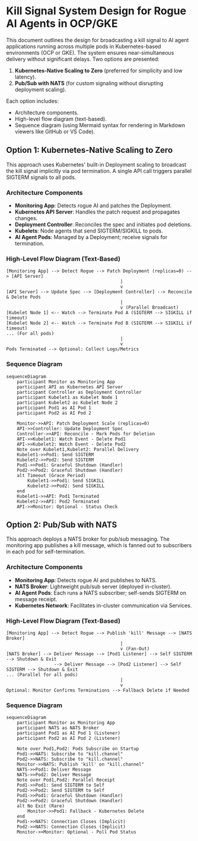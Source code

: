 # Kill Signal System Design for Rogue AI Agents in OCP/GKE

This document outlines the design for broadcasting a kill signal to AI agent applications running across multiple pods in Kubernetes-based environments (OCP or GKE). The system ensures near-simultaneous delivery without significant delays. Two options are presented: 

1. **Kubernetes-Native Scaling to Zero** (preferred for simplicity and low latency).
2. **Pub/Sub with NATS** (for custom signaling without disrupting deployment scaling).

Each option includes:
- Architecture components.
- High-level flow diagram (text-based).
- Sequence diagram (using Mermaid syntax for rendering in Markdown viewers like GitHub or VS Code).

## Option 1: Kubernetes-Native Scaling to Zero

This approach uses Kubernetes' built-in Deployment scaling to broadcast the kill signal implicitly via pod termination. A single API call triggers parallel SIGTERM signals to all pods.

### Architecture Components
- **Monitoring App**: Detects rogue AI and patches the Deployment.
- **Kubernetes API Server**: Handles the patch request and propagates changes.
- **Deployment Controller**: Reconciles the spec and initiates pod deletions.
- **Kubelets**: Node agents that send SIGTERM/SIGKILL to pods.
- **AI Agent Pods**: Managed by a Deployment; receive signals for termination.

### High-Level Flow Diagram (Text-Based)
```
[Monitoring App] --> Detect Rogue --> Patch Deployment (replicas=0) --> [API Server]
                                           |
                                           v
[API Server] --> Update Spec --> [Deployment Controller] --> Reconcile & Delete Pods
                                           |
                                           v (Parallel Broadcast)
[Kubelet Node 1] <-- Watch --> Terminate Pod A (SIGTERM --> SIGKILL if timeout)
[Kubelet Node 2] <-- Watch --> Terminate Pod B (SIGTERM --> SIGKILL if timeout)
... (For all pods)
                                           |
                                           v
Pods Terminated --> Optional: Collect Logs/Metrics
```

### Sequence Diagram
```mermaid
sequenceDiagram
    participant Monitor as Monitoring App
    participant API as Kubernetes API Server
    participant Controller as Deployment Controller
    participant Kubelet1 as Kubelet Node 1
    participant Kubelet2 as Kubelet Node 2
    participant Pod1 as AI Pod 1
    participant Pod2 as AI Pod 2

    Monitor->>API: Patch Deployment Scale (replicas=0)
    API->>Controller: Update Deployment Spec
    Controller->>API: Reconcile - Mark Pods for Deletion
    API->>Kubelet1: Watch Event - Delete Pod1
    API->>Kubelet2: Watch Event - Delete Pod2
    Note over Kubelet1,Kubelet2: Parallel Delivery
    Kubelet1->>Pod1: Send SIGTERM
    Kubelet2->>Pod2: Send SIGTERM
    Pod1->>Pod1: Graceful Shutdown (Handler)
    Pod2->>Pod2: Graceful Shutdown (Handler)
    alt Timeout (Grace Period)
        Kubelet1->>Pod1: Send SIGKILL
        Kubelet2->>Pod2: Send SIGKILL
    end
    Kubelet1->>API: Pod1 Terminated
    Kubelet2->>API: Pod2 Terminated
    API->>Monitor: Optional - Status Check
```

## Option 2: Pub/Sub with NATS

This approach deploys a NATS broker for pub/sub messaging. The monitoring app publishes a kill message, which is fanned out to subscribers in each pod for self-termination.

### Architecture Components
- **Monitoring App**: Detects rogue AI and publishes to NATS.
- **NATS Broker**: Lightweight pub/sub server (deployed in-cluster).
- **AI Agent Pods**: Each runs a NATS subscriber; self-sends SIGTERM on message receipt.
- **Kubernetes Network**: Facilitates in-cluster communication via Services.

### High-Level Flow Diagram (Text-Based)
```
[Monitoring App] --> Detect Rogue --> Publish 'kill' Message --> [NATS Broker]
                                           |
                                           v (Fan-Out)
[NATS Broker] --> Deliver Message --> [Pod1 Listener] --> Self SIGTERM --> Shutdown & Exit
                  --> Deliver Message --> [Pod2 Listener] --> Self SIGTERM --> Shutdown & Exit
... (Parallel for all pods)
                                           |
                                           v
Optional: Monitor Confirms Terminations --> Fallback Delete if Needed
```

### Sequence Diagram
```mermaid
sequenceDiagram
    participant Monitor as Monitoring App
    participant NATS as NATS Broker
    participant Pod1 as AI Pod 1 (Listener)
    participant Pod2 as AI Pod 2 (Listener)

    Note over Pod1,Pod2: Pods Subscribe on Startup
    Pod1->>NATS: Subscribe to "kill.channel"
    Pod2->>NATS: Subscribe to "kill.channel"
    Monitor->>NATS: Publish 'kill' on "kill.channel"
    NATS->>Pod1: Deliver Message
    NATS->>Pod2: Deliver Message
    Note over Pod1,Pod2: Parallel Receipt
    Pod1->>Pod1: Send SIGTERM to Self
    Pod2->>Pod2: Send SIGTERM to Self
    Pod1->>Pod1: Graceful Shutdown (Handler)
    Pod2->>Pod2: Graceful Shutdown (Handler)
    alt No Exit (Rare)
        Monitor->>Pod1: Fallback - Kubernetes Delete
    end
    Pod1->>NATS: Connection Closes (Implicit)
    Pod2->>NATS: Connection Closes (Implicit)
    Monitor->>Monitor: Optional - Poll Pod Status
```
